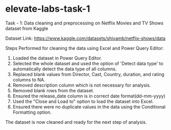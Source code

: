 # elevate-labs-task-1
Task - 1: Data cleaning and preprocessing on Netflix Movies and TV Shows dataset from Kaggle

Dataset Link: https://www.kaggle.com/datasets/shivamb/netflix-shows/data

Steps Performed for cleaning the data using Excel and Power Query Editor:
1) Loaded the dataset in Power Query Editor.
2) Selected the whole dataset and used the option of 'Detect data type' to automatically detect the data type of all columns.
3) Replaced blank values from Director, Cast, Country, duration, and rating columns to NA.
4) Removed description column which is not necessary for analysis.
5) Removed blank rows from the dataset.
6) Ensured the release_date column is in correct date format(dd-mm-yyyy)
7) Used the "Close and Load to" option to load the dataset into Excel.
8) Ensured there were no duplicate values in the data using the Conditional Formatting option.

The dataset is now cleaned and ready for the next step of analysis.

